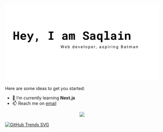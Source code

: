 ![sample2](<images/Red Minimalist And Modern Cryptocurrency Logo Banner Landscape.png>)

Here are some ideas to get you started:

- 🌱 I’m currently learning **Next.js**
- 📫 Reach me on [email](sayedsaqlayn@gmail.com)

<p align="center"> 
  <a href="https://skillicons.dev">
    <img src="https://skillicons.dev/icons?i=javascript,react,tailwind,firebase,mongodb, git" />
  </a>
</p>

[![GitHub Trends SVG](https://api.githubtrends.io/user/svg/mrbannerbear/langs?time_range=one_year&compact=True&theme=dark)](https://githubtrends.io)


